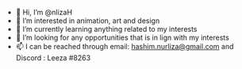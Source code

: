 - 👋 Hi, I’m @nlizaH
- 👀 I’m interested in animation, art and design
- 🌱 I’m currently learning anything related to my interests
- 💞️ I’m looking for any opportunities that is in lign with my interests
- 📫 I can be reached through email: hashim.nurliza@gmail.com
      and Discord : Leeza #8263

<!---
nlizaH/nlizaH is a ✨ special ✨ repository because its `README.md` (this file) appears on your GitHub profile.
You can click the Preview link to take a look at your changes.
--->
